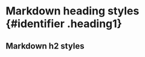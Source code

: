 
# Markdown heading styles {#identifier .heading1} 
<h2 id="identifier" class="heading2">
    Markdown h2 styles
</h2>
